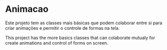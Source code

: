 # Animacao

Este projeto tem as classes mais básicas que podem colaborar entre si para criar animações e permitir o controle de formas na tela.

This project has the more basics classes that can colaborate mutualy for create animations and control of forms on screen.
